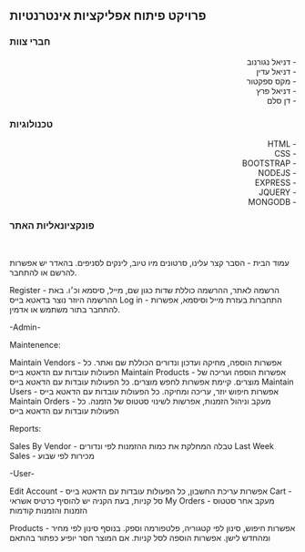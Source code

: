## פרויקט פיתוח אפליקציות אינטרנטיות

### חברי צוות

<div dir="rtl">
- דניאל נגורנוב<br />
- דניאל עדין<br />
- מקס ספקטור<br />
- דניאל פרץ<br />
- דן סלם<br />
</div>

### טכנולוגיות

<div dir="rtl">
- HTML<br />
- CSS<br />
- BOOTSTRAP<br />
- NODEJS<br />
- EXPRESS<br />
- JQUERY<br />
- MONGODB<br />
</div>

### פונקציונאליות האתר

<br />

עמוד הבית - הסבר קצר עלינו, סרטונים מיו טיוב, לינקים לסניפים.
בהאדר יש אפשרות להרשם או להתחבר.

Register - הרשמה לאתר, ההרשמה כוללת שדות כגון שם, מייל, סיסמא וכ׳ו. באת ההרשמה היוזר נוצר בדאטא בייס
Log in - התחברות בעזרת מייל וסיסמא, אפשרות להתחבר בתור משתמש או אדמין.

-Admin- 

Maintenence:

Maintain Vendors - אפשרות הוספה, מחיקה ועדכון ונדורים הכוללת שם ואתר. כל הפעולות עובדות עם הדאטא בייס
Maintain Products - אפשרות הוספה ועריכה של מוצרים. קיימת אפשרות לחפש מוצרים. כל הפעולות עובדות עם הדאטא בייס
Maintain Users - אפשרות חיפוש יוזר, עריכה ומחיקה. כל הפעולות עובדות עם הדאטא בייס
Maintain Orders - מעקב וניהול הזמנות, אפרשות לשינוי סטטוס של הזמנה. כל הפעולות עובדות עם הדאטא בייס

Reports:

Sales By Vendor - טבלה המחלקת את כמות ההזמנות לפי ונדורים
Last Week Sales - מכירות לפי שבוע

-User-

Edit Account - אפשרות עריכת החשבון, כל הפעולות עובדות עם הדאטא בייס
Cart - סל קניות, בעת הקניה יש להוסיף כרטיס אשראי
My Orders - מעקב אחר סטטוס הזמנות והזמנות קודמות


Products - אפשרות חיפוש, סינון לפי קטגוריה, פלטפורמה וספק. בנוסף סינון לפי מחיר ומהחדש לישן. אפשרות הוספה לסל קניות. אם המוצר חסר 
יופיע כפתור בהתאם